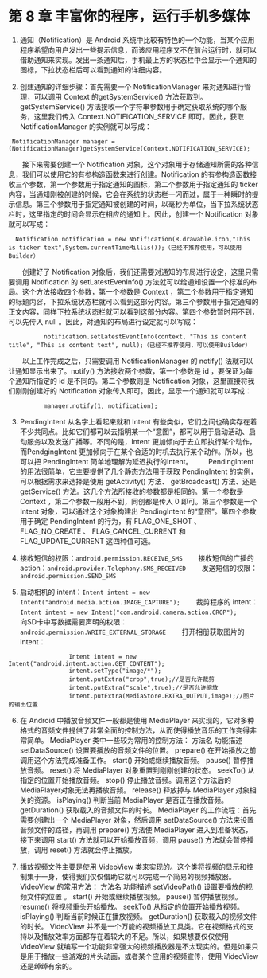 # 第 8 章 丰富你的程序，运行手机多媒体
1. 通知（Notification）是 Android 系统中比较有特色的一个功能，当某个应用程序希望向用户发出一些提示信息，而该应用程序又不在前台运行时，就可以借助通知来实现。发出一条通知后，手机最上方的状态栏中会显示一个通知的图标，下拉状态栏后可以看到通知的详细内容。

2. 创建通知的详细步骤：首先需要一个 NotificationManager 来对通知进行管理，可以调用 Context 的getSystemService() 方法获取到。getSystemService() 方法接收一个字符串参数用于确定获取系统的哪个服务，这里我们传入 Context.NOTIFICATION_SERVICE 即可。因此，获取 NotificationManager 的实例就可以写成：
```
 NotificationManager manager = (NotificationManager)getSystemService(Context.NOTIFICATION_SERVICE);
```
　　接下来需要创建一个 Notification 对象，这个对象用于存储通知所需的各种信息，我们可以使用它的有参构造函数来进行创建。Notification 的有参构造函数接收三个参数，第一个参数用于指定通知的图标，第二个参数用于指定通知的 ticker 内容，当通知刚被创建的时候，它会在系统的状态栏一闪而过，属于一种瞬时的提示信息。第三个参数用于指定通知被创建的时间，以毫秒为单位，当下拉系统状态栏时，这里指定的时间会显示在相应的通知上。因此，创建一个 Notification 对象就可以写成：
```
  Notification notification = new Notification(R.drawable.icon,"This is ticker text",System.currentTimeMillis());（已经不推荐使用，可以使用 Builder）
```
　　创建好了 Notification 对象后，我们还需要对通知的布局进行设定，这里只需要调用 Notification 的 setLatestEvenInfo() 方法就可以给通知设置一个标准的布局。这个方法接收四个参数，第一个参数是 Context ，第二个参数用于指定通知的标题内容，下拉系统状态栏就可以看到这部分内容。第三个参数用于指定通知的正文内容，同样下拉系统状态栏就可以看到这部分内容。第四个参数暂时用不到，可以先传入 null 。因此，对通知的布局进行设定就可以写成：
```
	      notification.setLatestEventInfo(context, "This is content title", "This is content text", null);（已经不推荐使用，可以使用Builder）
```
　　以上工作完成之后，只需要调用 NotificationManager 的 notify() 法就可以让通知显示出来了。notify() 方法接收两个参数，第一个参数是 id ，要保证为每个通知所指定的 id 是不同的。第二个参数则是 Notification 对象，这里直接将我们刚刚创建好的 Notification 对象传入即可。因此，显示一个通知就可以写成：
```
	      manager.notify(1, notification);
```

3. PendingIntent 从名字上看起来就和 Intent 有些类似，它们之间也确实存在着不少共同点。比如它们都可以去指明某一个“意图”，都可以用于启动活动、启动服务以及发送广播等。不同的是，Intent 更加倾向于去立即执行某个动作，而PendgingIntent 更加倾向于在某个合适的时机去执行某个动作。所以，也可以把 PendingIntent 简单地理解为延迟执行的Intent。
　　PendingIntent 的用法很简单，它主要提供了几个静态方法用于获取 PendingIntent 的实例，可以根据需求来选择是使用 getActivity() 方法、 getBroadcast() 方法、还是 getService() 方法。这几个方法所接收的参数都是相同的。第一个参数是 Context ，第二个参数一般用不到，同创都是传入 0 即可。第三个参数是一个 Intent 对象，可以通过这个对象构建出 PendingIntent 的“意图”。第四个参数用于确定 PendingIntent 的行为，有 FLAG_ONE_SHOT 、 FLAG_NO_CREATE 、 FLAG_CANCEL_CURRENT 和 FLAG_UPDATE_CURRENT 这四种值可选。

4. 接收短信的权限：`android.permission.RECEIVE_SMS`
　　接收短信的广播的 action：`android.provider.Telephony.SMS_RECEIVED`
　　发送短信的权限：`android.permission.SEND_SMS`

5. 启动相机的 intent：`Intent intent = new Intent("android.media.action.IMAGE_CAPTURE");`
　　裁剪程序的 intent：`Intent intent = new Intent("com.android.camera.action.CROP");`
　　向SD卡中写数据需要声明的权限：`android.permission.WRITE_EXTERNAL_STORAGE`
　　打开相册获取图片的 intent：
```
                 Intent intent = new Intent("android.intent.action.GET_CONTENT");
                 intent.setType("image/*");
				 intent.putExtra("crop",true);//是否允许裁剪
				 intent.putExtra("scale",true);//是否允许缩放
				 intent.putExtra(MediaStore.EXTRA_OUTPUT,image);//图片的输出位置
```

6. 在 Android 中播放音频文件一般都是使用 MediaPlayer 来实现的，它对多种格式的音频文件提供了非常全面的控制方法，从而使得播放音乐的工作变得非常简单。
         MediaPlayer 类中一些较为常用的控制方法：
              方法名              功能描述
              setDataSource()     设置要播放的音频文件的位置。
              prepare()           在开始播放之前调用这个方法完成准备工作。
              start()             开始或继续播放音频。
              pause()             暂停播放音频。
              reset()             将 MediaPlayer 对象重置到刚刚创建的状态。
              seekTo()            从指定的位置开始播放音频。
              stop()              停止播放音频。调用这个方法后的MediaPlayer对象无法再播放音频。
              release()           释放掉与 MediaPlayer 对象相关的资源。
              isPlaying()         判断当前 MediaPlayer 是否正在播放音频。
              getDuration()       获取载入的音频文件的时长。
         MediaPlayer 的工作流程：首先需要创建出一个 MediaPlayer 对象，然后调用 setDataSource() 方法来设置音频文件的路径，再调用 prepare() 方法使 MediaPlayer 进入到准备状态，接下来调用 start() 方法就可以开始播放音频，调用 pause() 方法就会暂停播放，调用 reset() 方法就会停止播放。

7. 播放视频文件主要是使用 VideoView 类来实现的。这个类将视频的显示和控制集于一身，使得我们仅仅借助它就可以完成一个简易的视频播放器。
         VideoView 的常用方法：
	      方法名              功能描述
	      setVideoPath()      设置要播放的视频文件的位置 。
	      start()             开始或继续播放视频。
	      pause()             暂停播放视频。
	      resume()            将视频重头开始播放。
	      seekTo()            从指定的位置开始播放视频。
	      isPlaying()         判断当前时候正在播放视频。
	      getDuration()       获取载入的视频文件的时长。
	 VideoView 并不是一个万能的视频播放工具类。它在视频格式的支持以及播放效率方面都存在着较大的不足。所以，如果想要仅仅使用 VideoView 就编写一个功能非常强大的视频播放器是不太现实的。但是如果只是用于播放一些游戏的片头动画，或者某个应用的视频宣传，使用 VideoView 还是绰绰有余的。

